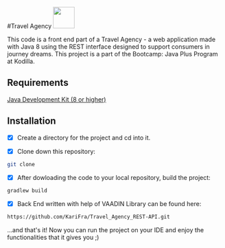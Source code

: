 #Travel Agency <img src="https://image.flaticon.com/icons/svg/2990/2990507.svg" width="50" height="50"> 
  
This code is a front end part of a Travel Agency - a web application made with Java 8 using the REST interface designed to support consumers in journey dreams. 
This project is a part of the Bootcamp: Java Plus Program at Kodilla.

## Requirements

[Java Development Kit (8 or higher)](https://www.oracle.com/java/technologies/javase-jdk8-downloads.html)


## Installation

-[x] Create a directory for the project and cd into it.

-[x] Clone down this repository:

```bash
git clone 
```
-[x] After dowloading the code to your local repository, build the project:

```bash
gradlew build
```
-[x] Back End written with help of VAADIN Library can be found here: 

```bash
https://github.com/KariFra/Travel_Agency_REST-API.git
```

...and that's it! Now you can run the project on your IDE and enjoy the functionalities that it gives you ;)

